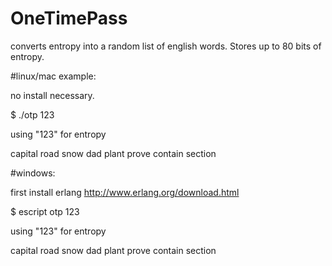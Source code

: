 # OneTimePass
converts entropy into a random list of english words. Stores up to 80 bits of entropy.

#linux/mac example:

no install necessary.

$ ./otp 123

using "123" for entropy

capital road snow dad plant prove contain section 

#windows:

first install erlang http://www.erlang.org/download.html

$ escript otp 123

using "123" for entropy

capital road snow dad plant prove contain section 
